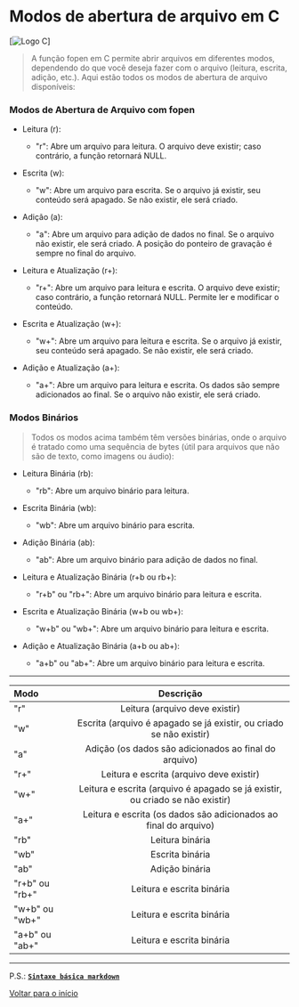 # Modos de abertura de arquivo em C

[![Logo C][1]]

> A função fopen em C permite abrir arquivos em diferentes modos, dependendo do que você deseja fazer com o arquivo (leitura, escrita, adição, etc.). Aqui estão todos os modos de abertura de arquivo disponíveis:

### Modos de Abertura de Arquivo com fopen

* Leitura (r):
    * "r": Abre um arquivo para leitura. O arquivo deve existir; caso contrário, a função retornará NULL.

* Escrita (w):
    * "w": Abre um arquivo para escrita. Se o arquivo já existir, seu conteúdo será apagado. Se não existir, ele será criado.

* Adição (a):
    * "a": Abre um arquivo para adição de dados no final. Se o arquivo não existir, ele será criado. A posição do ponteiro de gravação é sempre no final do arquivo.

* Leitura e Atualização (r+):
    * "r+": Abre um arquivo para leitura e escrita. O arquivo deve existir; caso contrário, a função retornará NULL. Permite ler e modificar o conteúdo.

* Escrita e Atualização (w+):
    * "w+": Abre um arquivo para leitura e escrita. Se o arquivo já existir, seu conteúdo será apagado. Se não existir, ele será criado.

* Adição e Atualização (a+):
    * "a+": Abre um arquivo para leitura e escrita. Os dados são sempre adicionados ao final. Se o arquivo não existir, ele será criado.

### Modos Binários

>Todos os modos acima também têm versões binárias, onde o arquivo é tratado como uma sequência de bytes (útil para arquivos que não são de texto, como imagens ou áudio):

* Leitura Binária (rb):
    * "rb": Abre um arquivo binário para leitura.

* Escrita Binária (wb):
    * "wb": Abre um arquivo binário para escrita.

* Adição Binária (ab):
    * "ab": Abre um arquivo binário para adição de dados no final.

* Leitura e Atualização Binária (r+b ou rb+):
    * "r+b" ou "rb+": Abre um arquivo binário para leitura e escrita.

* Escrita e Atualização Binária (w+b ou wb+):
    * "w+b" ou "wb+": Abre um arquivo binário para leitura e escrita.

* Adição e Atualização Binária (a+b ou ab+):
    * "a+b" ou "ab+": Abre um arquivo binário para leitura e escrita.

---

|   Modo            |	Descrição   |
|   :---            |   :---:       |
|   "r"             |	Leitura (arquivo deve existir) |
|   "w"	            |   Escrita (arquivo é apagado se já existir, ou criado se não existir) |
|   "a"             |	Adição (os dados são adicionados ao final do arquivo)
|   "r+"	        |   Leitura e escrita (arquivo deve existir)|
|   "w+"            |	Leitura e escrita (arquivo é apagado se já existir, ou criado se não existir)   |
|   "a+"	        |   Leitura e escrita (os dados são adicionados ao final do arquivo)    |
|   "rb"            |	Leitura binária     |
|   "wb"            |	Escrita binária     |
|   "ab"	        |   Adição binária      |
|   "r+b" ou "rb+"  |   Leitura e escrita binária   |
|   "w+b" ou "wb+"	|   Leitura e escrita binária   |
|   "a+b" ou "ab+"	|   Leitura e escrita binária   |

___

P.S.: **[```Sintaxe básica markdown```][2]**

[Voltar para o início](#modos-de-abertura-de-arquivo-em-c)

[1]: <https://upload.wikimedia.org/wikipedia/commons/1/18/C_Programming_Language.svg> "Logo C"
[2]: <https://markdown.net.br/sintaxe-basica/> "Markdow Tutor"
